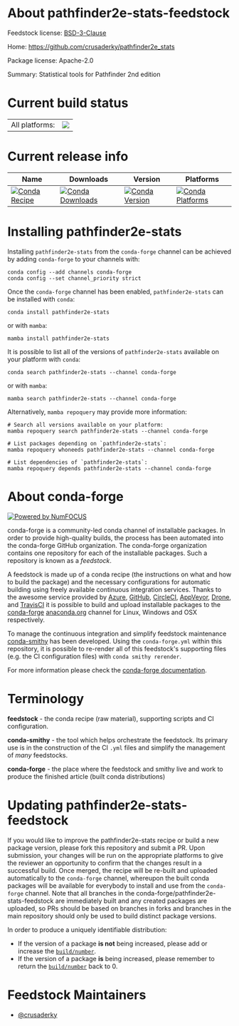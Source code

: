 About pathfinder2e-stats-feedstock
==================================

Feedstock license: [BSD-3-Clause](https://github.com/conda-forge/pathfinder2e-stats-feedstock/blob/main/LICENSE.txt)

Home: https://github.com/crusaderky/pathfinder2e_stats

Package license: Apache-2.0

Summary: Statistical tools for Pathfinder 2nd edition

Current build status
====================


<table><tr><td>All platforms:</td>
    <td>
      <a href="https://dev.azure.com/conda-forge/feedstock-builds/_build/latest?definitionId=26336&branchName=main">
        <img src="https://dev.azure.com/conda-forge/feedstock-builds/_apis/build/status/pathfinder2e-stats-feedstock?branchName=main">
      </a>
    </td>
  </tr>
</table>

Current release info
====================

| Name | Downloads | Version | Platforms |
| --- | --- | --- | --- |
| [![Conda Recipe](https://img.shields.io/badge/recipe-pathfinder2e--stats-green.svg)](https://anaconda.org/conda-forge/pathfinder2e-stats) | [![Conda Downloads](https://img.shields.io/conda/dn/conda-forge/pathfinder2e-stats.svg)](https://anaconda.org/conda-forge/pathfinder2e-stats) | [![Conda Version](https://img.shields.io/conda/vn/conda-forge/pathfinder2e-stats.svg)](https://anaconda.org/conda-forge/pathfinder2e-stats) | [![Conda Platforms](https://img.shields.io/conda/pn/conda-forge/pathfinder2e-stats.svg)](https://anaconda.org/conda-forge/pathfinder2e-stats) |

Installing pathfinder2e-stats
=============================

Installing `pathfinder2e-stats` from the `conda-forge` channel can be achieved by adding `conda-forge` to your channels with:

```
conda config --add channels conda-forge
conda config --set channel_priority strict
```

Once the `conda-forge` channel has been enabled, `pathfinder2e-stats` can be installed with `conda`:

```
conda install pathfinder2e-stats
```

or with `mamba`:

```
mamba install pathfinder2e-stats
```

It is possible to list all of the versions of `pathfinder2e-stats` available on your platform with `conda`:

```
conda search pathfinder2e-stats --channel conda-forge
```

or with `mamba`:

```
mamba search pathfinder2e-stats --channel conda-forge
```

Alternatively, `mamba repoquery` may provide more information:

```
# Search all versions available on your platform:
mamba repoquery search pathfinder2e-stats --channel conda-forge

# List packages depending on `pathfinder2e-stats`:
mamba repoquery whoneeds pathfinder2e-stats --channel conda-forge

# List dependencies of `pathfinder2e-stats`:
mamba repoquery depends pathfinder2e-stats --channel conda-forge
```


About conda-forge
=================

[![Powered by
NumFOCUS](https://img.shields.io/badge/powered%20by-NumFOCUS-orange.svg?style=flat&colorA=E1523D&colorB=007D8A)](https://numfocus.org)

conda-forge is a community-led conda channel of installable packages.
In order to provide high-quality builds, the process has been automated into the
conda-forge GitHub organization. The conda-forge organization contains one repository
for each of the installable packages. Such a repository is known as a *feedstock*.

A feedstock is made up of a conda recipe (the instructions on what and how to build
the package) and the necessary configurations for automatic building using freely
available continuous integration services. Thanks to the awesome service provided by
[Azure](https://azure.microsoft.com/en-us/services/devops/), [GitHub](https://github.com/),
[CircleCI](https://circleci.com/), [AppVeyor](https://www.appveyor.com/),
[Drone](https://cloud.drone.io/welcome), and [TravisCI](https://travis-ci.com/)
it is possible to build and upload installable packages to the
[conda-forge](https://anaconda.org/conda-forge) [anaconda.org](https://anaconda.org/)
channel for Linux, Windows and OSX respectively.

To manage the continuous integration and simplify feedstock maintenance
[conda-smithy](https://github.com/conda-forge/conda-smithy) has been developed.
Using the ``conda-forge.yml`` within this repository, it is possible to re-render all of
this feedstock's supporting files (e.g. the CI configuration files) with ``conda smithy rerender``.

For more information please check the [conda-forge documentation](https://conda-forge.org/docs/).

Terminology
===========

**feedstock** - the conda recipe (raw material), supporting scripts and CI configuration.

**conda-smithy** - the tool which helps orchestrate the feedstock.
                   Its primary use is in the construction of the CI ``.yml`` files
                   and simplify the management of *many* feedstocks.

**conda-forge** - the place where the feedstock and smithy live and work to
                  produce the finished article (built conda distributions)


Updating pathfinder2e-stats-feedstock
=====================================

If you would like to improve the pathfinder2e-stats recipe or build a new
package version, please fork this repository and submit a PR. Upon submission,
your changes will be run on the appropriate platforms to give the reviewer an
opportunity to confirm that the changes result in a successful build. Once
merged, the recipe will be re-built and uploaded automatically to the
`conda-forge` channel, whereupon the built conda packages will be available for
everybody to install and use from the `conda-forge` channel.
Note that all branches in the conda-forge/pathfinder2e-stats-feedstock are
immediately built and any created packages are uploaded, so PRs should be based
on branches in forks and branches in the main repository should only be used to
build distinct package versions.

In order to produce a uniquely identifiable distribution:
 * If the version of a package **is not** being increased, please add or increase
   the [``build/number``](https://docs.conda.io/projects/conda-build/en/latest/resources/define-metadata.html#build-number-and-string).
 * If the version of a package **is** being increased, please remember to return
   the [``build/number``](https://docs.conda.io/projects/conda-build/en/latest/resources/define-metadata.html#build-number-and-string)
   back to 0.

Feedstock Maintainers
=====================

* [@crusaderky](https://github.com/crusaderky/)

